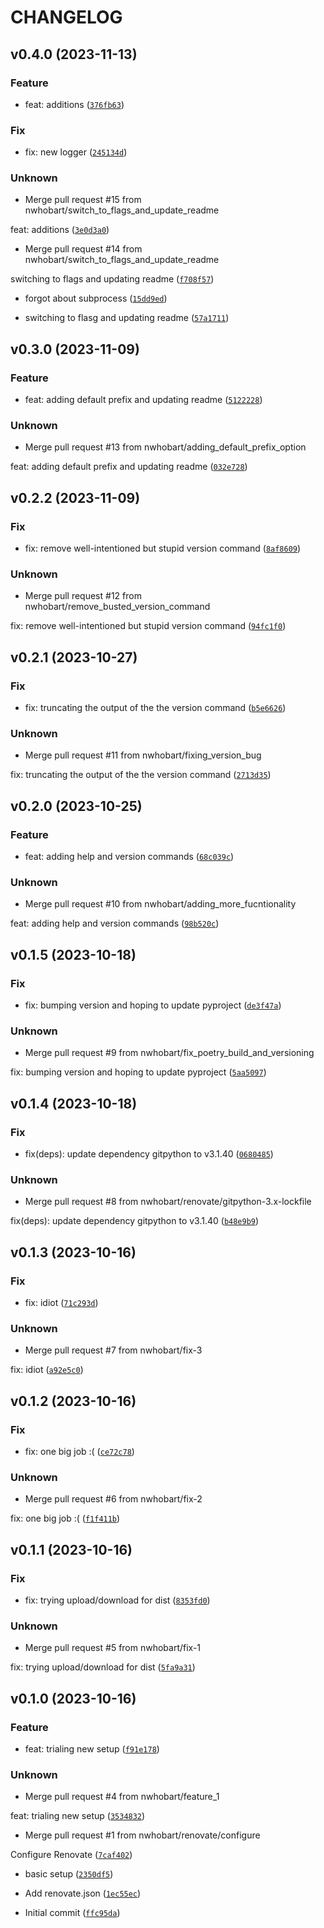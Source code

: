 # CHANGELOG



## v0.4.0 (2023-11-13)

### Feature

* feat: additions ([`376fb63`](https://github.com/nwhobart/bfjira/commit/376fb6345fc078fa1d596e0532527b47247a03c4))

### Fix

* fix: new logger ([`245134d`](https://github.com/nwhobart/bfjira/commit/245134dc2ef48fcd377b3beccc50668ea53a7650))

### Unknown

* Merge pull request #15 from nwhobart/switch_to_flags_and_update_readme

feat: additions ([`3e0d3a0`](https://github.com/nwhobart/bfjira/commit/3e0d3a018b73c9b3a3c440350c7e483118437435))

* Merge pull request #14 from nwhobart/switch_to_flags_and_update_readme

switching to flags and updating readme ([`f708f57`](https://github.com/nwhobart/bfjira/commit/f708f5732f31d929abb168f0a6dba75f7e18d3b6))

* forgot about subprocess ([`15dd9ed`](https://github.com/nwhobart/bfjira/commit/15dd9eddba0224ca7b66956d3482dff3c0735934))

* switching to flasg and updating readme ([`57a1711`](https://github.com/nwhobart/bfjira/commit/57a17115e6675c8c3663884a704810105a56f511))


## v0.3.0 (2023-11-09)

### Feature

* feat: adding default prefix and updating readme ([`5122228`](https://github.com/nwhobart/bfjira/commit/5122228ff6c1985814eedba2132c92fb949bff27))

### Unknown

* Merge pull request #13 from nwhobart/adding_default_prefix_option

feat: adding default prefix and updating readme ([`032e728`](https://github.com/nwhobart/bfjira/commit/032e728e9687c8d279bba19bca50e5e0b55f90e8))


## v0.2.2 (2023-11-09)

### Fix

* fix: remove well-intentioned but stupid version command ([`8af8609`](https://github.com/nwhobart/bfjira/commit/8af8609d6c8f79e056b5812be17ffe0c25d25377))

### Unknown

* Merge pull request #12 from nwhobart/remove_busted_version_command

fix: remove well-intentioned but stupid version command ([`94fc1f0`](https://github.com/nwhobart/bfjira/commit/94fc1f00017c614f0d32b87956193be87f1c34a9))


## v0.2.1 (2023-10-27)

### Fix

* fix: truncating the output of the the version command ([`b5e6626`](https://github.com/nwhobart/bfjira/commit/b5e6626a8bb77f1f8d7ee6b042a2590e8718e8ef))

### Unknown

* Merge pull request #11 from nwhobart/fixing_version_bug

fix: truncating the output of the the version command ([`2713d35`](https://github.com/nwhobart/bfjira/commit/2713d350ff7d83a0aefbe39bc11e72a8363cd899))


## v0.2.0 (2023-10-25)

### Feature

* feat: adding help and version commands ([`68c039c`](https://github.com/nwhobart/bfjira/commit/68c039c081da19818e719358d01a18a24ede7e06))

### Unknown

* Merge pull request #10 from nwhobart/adding_more_fucntionality

feat: adding help and version commands ([`98b520c`](https://github.com/nwhobart/bfjira/commit/98b520cd75872af98736459380818b416cca4fa0))


## v0.1.5 (2023-10-18)

### Fix

* fix: bumping version and hoping to update pyproject ([`de3f47a`](https://github.com/nwhobart/bfjira/commit/de3f47a0f2c0343960633677e6f8914dca01f4bf))

### Unknown

* Merge pull request #9 from nwhobart/fix_poetry_build_and_versioning

fix: bumping version and hoping to update pyproject ([`5aa5097`](https://github.com/nwhobart/bfjira/commit/5aa50970499426289e5bd10e30185afb04082fbd))


## v0.1.4 (2023-10-18)

### Fix

* fix(deps): update dependency gitpython to v3.1.40 ([`0680485`](https://github.com/nwhobart/bfjira/commit/06804856c95f858f774d88057d38ed6623adfd09))

### Unknown

* Merge pull request #8 from nwhobart/renovate/gitpython-3.x-lockfile

fix(deps): update dependency gitpython to v3.1.40 ([`b48e9b9`](https://github.com/nwhobart/bfjira/commit/b48e9b953606fac43fe3cf68e1f01da936f3e4f5))


## v0.1.3 (2023-10-16)

### Fix

* fix: idiot ([`71c293d`](https://github.com/nwhobart/bfjira/commit/71c293ddd2bcda6140f1b45af993ccf38aca365a))

### Unknown

* Merge pull request #7 from nwhobart/fix-3

fix: idiot ([`a92e5c0`](https://github.com/nwhobart/bfjira/commit/a92e5c06da2569809aa8e141bf93638c6080e605))


## v0.1.2 (2023-10-16)

### Fix

* fix: one big job :( ([`ce72c78`](https://github.com/nwhobart/bfjira/commit/ce72c788a22e075959cb32e85b5b233d38b1ea72))

### Unknown

* Merge pull request #6 from nwhobart/fix-2

fix: one big job :( ([`f1f411b`](https://github.com/nwhobart/bfjira/commit/f1f411b8772457369f08d75ac013f3462c17cd44))


## v0.1.1 (2023-10-16)

### Fix

* fix: trying upload/download for dist ([`8353fd0`](https://github.com/nwhobart/bfjira/commit/8353fd0081bac8faee272b4ca929f9594cc52dfe))

### Unknown

* Merge pull request #5 from nwhobart/fix-1

fix: trying upload/download for dist ([`5fa9a31`](https://github.com/nwhobart/bfjira/commit/5fa9a31232c7f3df3829cf29c7243d7da146ebd1))


## v0.1.0 (2023-10-16)

### Feature

* feat: trialing new setup ([`f91e178`](https://github.com/nwhobart/bfjira/commit/f91e178e142f2896171e224fbee4151650a5d37b))

### Unknown

* Merge pull request #4 from nwhobart/feature_1

feat: trialing new setup ([`3534832`](https://github.com/nwhobart/bfjira/commit/353483281859f4489787d88caa2b7104488f6443))

* Merge pull request #1 from nwhobart/renovate/configure

Configure Renovate ([`7caf402`](https://github.com/nwhobart/bfjira/commit/7caf4023716f59631287a511976d90ea57564565))

* basic setup ([`2350df5`](https://github.com/nwhobart/bfjira/commit/2350df50662d8cec31ef3e4fb2f5e64e51295ce8))

* Add renovate.json ([`1ec55ec`](https://github.com/nwhobart/bfjira/commit/1ec55ec4283e54433703b26163cf824c166f9081))

* Initial commit ([`ffc95da`](https://github.com/nwhobart/bfjira/commit/ffc95daef9372eb8115267bac393698ec83c97cc))
